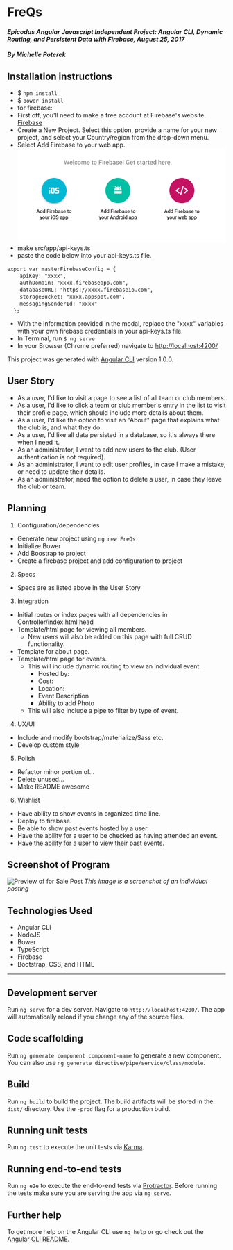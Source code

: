 # FreQs
#### _Epicodus Angular Javascript Independent Project: Angular CLI, Dynamic Routing, and Persistent Data with Firebase, August 25, 2017_
_**By Michelle Poterek**_

## Installation instructions
* $ `npm install`
* $ `bower install`
* for firebase:
* First off, you'll need to make a free account at Firebase's website. [Firebase](https://www.learnhowtoprogram.com/javascript/angular-extended/firebase-introduction-and-setup)
* Create a New Project. Select this option, provide a name for your new project, and select your Country/region from the drop-down menu.
* Select Add Firebase to your web app.
![Preview of instructions](src/assets/img/toWebapp.png)
* make src/app/api-keys.ts
* paste the code below into your api-keys.ts file.

````
export var masterFirebaseConfig = {
    apiKey: "xxxx",
    authDomain: "xxxx.firebaseapp.com",
    databaseURL: "https://xxxx.firebaseio.com",
    storageBucket: "xxxx.appspot.com",
    messagingSenderId: "xxxx"
  };

````
* With the information provided in the modal, replace the "xxxx" variables with your own firebase credentials in your api-keys.ts file.
* In Terminal, run `$ ng serve`
* In your Browser (Chrome preferred) navigate to [http://localhost:4200/](http://localhost:4200/)

This project was generated with [Angular CLI](https://github.com/angular/angular-cli) version 1.0.0.

## User Story
* As a user, I'd like to visit a page to see a list of all team or club members.
* As a user, I'd like to click a team or club member's entry in the list to visit their profile page, which should include more details about them.
* As a user, I'd like the option to visit an "About" page that explains what the club is, and what they do.
* As a user, I'd like all data persisted in a database, so it's always there when I need it.
* As an administrator, I want to add new users to the club. (User authentication is not required).
* As an administrator, I want to edit user profiles, in case I make a mistake, or need to update their details.
* As an administrator, need the option to delete a user, in case they leave the club or team.

## Planning
1. Configuration/dependencies
  * Generate new project using `ng new FreQs`
  * Initialize Bower
  * Add Boostrap to project
  * Create a firebase project and add configuration to project

2. Specs
  * Specs are as listed above in the User Story

3. Integration
  * Initial routes or index pages with all dependencies in Controller/index.html head
  * Template/html page for viewing all members.
    * New users will also be added on this page with full CRUD functionality.
  * Template for about page.
  * Template/html page for events.
    * This will include dynamic routing to view an individual event.
      * Hosted by:
      * Cost:
      * Location:
      * Event Description
      * Ability to add Photo
    * This will also include a pipe to filter by type of event.
  <!-- * Template/html page for ... (one for each route/integrated user story)
  * Display...
  * Integrate feature that... -->

4. UX/UI
  * Include and modify bootstrap/materialize/Sass etc.
  * Develop custom style

5. Polish
  * Refactor minor portion of...
  * Delete unused...
  * Make README awesome

6. Wishlist
  * Have ability to show events in organized time line.
  * Deploy to firebase.
  * Be able to show past events hosted by a user.
  * Have the ability for a user to be checked as having attended an event.
  * Have the ability for a user to view their past events.

## Screenshot of Program
![Preview of for Sale Post](src/assets/img/forSale.png)
_This image is a screenshot of an individual posting_

## Technologies Used
* Angular CLI
* NodeJS
* Bower
* TypeScript
* Firebase
* Bootstrap, CSS, and HTML

----

## Development server

Run `ng serve` for a dev server. Navigate to `http://localhost:4200/`. The app will automatically reload if you change any of the source files.

## Code scaffolding

Run `ng generate component component-name` to generate a new component. You can also use `ng generate directive/pipe/service/class/module`.

## Build

Run `ng build` to build the project. The build artifacts will be stored in the `dist/` directory. Use the `-prod` flag for a production build.

## Running unit tests

Run `ng test` to execute the unit tests via [Karma](https://karma-runner.github.io).

## Running end-to-end tests

Run `ng e2e` to execute the end-to-end tests via [Protractor](http://www.protractortest.org/).
Before running the tests make sure you are serving the app via `ng serve`.

## Further help

To get more help on the Angular CLI use `ng help` or go check out the [Angular CLI README](https://github.com/angular/angular-cli/blob/master/README.md).
